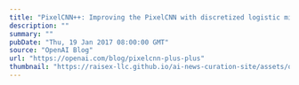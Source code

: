 ```yaml
---
title: "PixelCNN++: Improving the PixelCNN with discretized logistic mixture likelihood and other modifications"
description: ""
summary: ""
pubDate: "Thu, 19 Jan 2017 08:00:00 GMT"
source: "OpenAI Blog"
url: "https://openai.com/blog/pixelcnn-plus-plus"
thumbnail: "https://raisex-llc.github.io/ai-news-curation-site/assets/openai_logo.png"
---
```


